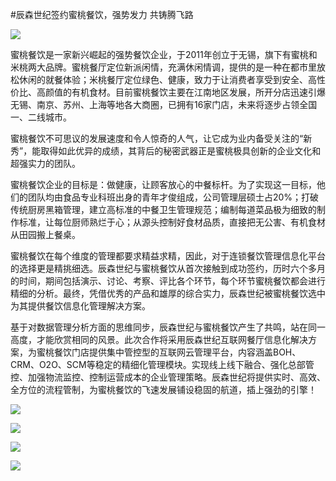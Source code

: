 #辰森世纪签约蜜桃餐饮，强势发力  共铸腾飞路

![](http://www.choicesoft.com.cn/UploadFile/201671135543271.jpg)

蜜桃餐饮是一家新兴崛起的强势餐饮企业，于2011年创立于无锡，旗下有蜜桃和米桃两大品牌。蜜桃餐厅定位新派闲情，充满休闲情调，提供的是一种在都市里放松休闲的就餐体验；米桃餐厅定位绿色、健康，致力于让消费者享受到安全、高性价比、高颜值的有机食材。目前蜜桃餐饮主要在江南地区发展，所开分店迅速引爆无锡、南京、苏州、上海等地各大商圈，已拥有16家门店，未来将逐步占领全国一、二线城市。

蜜桃餐饮不可思议的发展速度和令人惊奇的人气，让它成为业内备受关注的“新秀”，能取得如此优异的成绩，其背后的秘密武器正是蜜桃极具创新的企业文化和超强实力的团队。

蜜桃餐饮企业的目标是：做健康，让顾客放心的中餐标杆。为了实现这一目标，他们的团队均由食品专业科班出身的青年才俊组成，公司管理层硕士占20%；打破传统厨房黑箱管理，建立高标准的中餐卫生管理规范；编制每道菜品极为细致的制作标准，让每位厨师熟烂于心；从源头控制好食材品质，直接把无公害、有机食材从田园搬上餐桌。

蜜桃餐饮在每个维度的管理都要求精益求精，因此，对于连锁餐饮管理信息化平台的选择更是精挑细选。辰森世纪与蜜桃餐饮从首次接触到成功签约，历时六个多月的时间，期间包括演示、讨论、考察、评比各个环节，每个环节蜜桃餐饮都会进行精细的分析。最终，凭借优秀的产品和雄厚的综合实力，辰森世纪被蜜桃餐饮选中为其提供餐饮信息化管理解决方案。

基于对数据管理分析方面的思维同步，辰森世纪与蜜桃餐饮产生了共鸣，站在同一高度，才能欣赏相同的风景。此次合作将采用辰森世纪互联网餐厅信息化解决方案，为蜜桃餐饮门店提供集中管控型的互联网云管理平台，内容涵盖BOH、CRM、O2O、SCM等稳定的精细化管理模块。实现线上线下融合、强化总部管控、加强物流监控、控制运营成本的企业管理策略。辰森世纪将提供实时、高效、全方位的流程管制，为蜜桃餐饮的飞速发展铺设稳固的航道，插上强劲的引擎！

![](http://www.choicesoft.com.cn/UploadFile/201671135556976.jpg)

![](http://www.choicesoft.com.cn/UploadFile/201671135623280.jpg)

![](http://www.choicesoft.com.cn/UploadFile/201671135649694.jpg)

![](http://www.choicesoft.com.cn/UploadFile/20167113579243.jpg)
